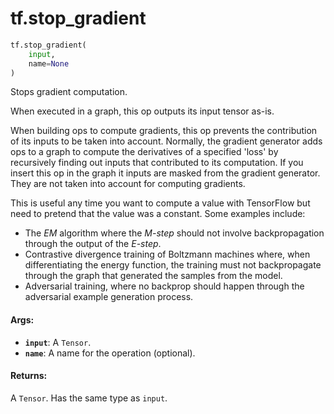 <div itemscope itemtype="http://developers.google.com/ReferenceObject">
<meta itemprop="name" content="tf.stop_gradient" />
<meta itemprop="path" content="Stable" />
</div>

# tf.stop_gradient

``` python
tf.stop_gradient(
    input,
    name=None
)
```

Stops gradient computation.

When executed in a graph, this op outputs its input tensor as-is.

When building ops to compute gradients, this op prevents the contribution of
its inputs to be taken into account.  Normally, the gradient generator adds ops
to a graph to compute the derivatives of a specified 'loss' by recursively
finding out inputs that contributed to its computation.  If you insert this op
in the graph it inputs are masked from the gradient generator.  They are not
taken into account for computing gradients.

This is useful any time you want to compute a value with TensorFlow but need
to pretend that the value was a constant. Some examples include:

*  The *EM* algorithm where the *M-step* should not involve backpropagation
   through the output of the *E-step*.
*  Contrastive divergence training of Boltzmann machines where, when
   differentiating the energy function, the training must not backpropagate
   through the graph that generated the samples from the model.
*  Adversarial training, where no backprop should happen through the adversarial
   example generation process.

#### Args:

* <b>`input`</b>: A `Tensor`.
* <b>`name`</b>: A name for the operation (optional).


#### Returns:

A `Tensor`. Has the same type as `input`.